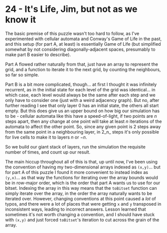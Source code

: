 # 24 - It's Life, Jim, but not as we know it
The basic premise of this puzzle wasn't too hard to follow, as I've experimented with cellular automata and Conway's Game of Life in the past, and this setup (for part A, at least) is essentially Game of Life (but simplified somewhat by not considering diagonally-adjacent spaces, presumably to make part B easier to describe).

Part A flowed rather naturally from that, just have an array to represent the grid, and a function to iterate it to the next grid, by counting the neighbours, so far so simple.

Part B is a bit more complicated, though... at first I thought it was infinitely recurrent, as in the initial state for each level of the grid was identical... in which case, each level would always be the same after each step and we only have to consider one (just with a weird adjacency graph). But no, after further reading I see that only layer 0 has an initial state, the others all start empty. But this does give us an upper bound on how big our simulation has to be - cellular automata like this have a speed-of-light, if two points are _n_ steps apart, then any change at one point will take at least _n_ iterations of the automata to affect the other point. So, since any given point is 2 steps away from the same point in a neighbouring layer, in 2_n_ steps it's only possible for live cells to make it to layers _n_ or −_n_.

So we build our giant stack of layers, run the simulation the requisite number of times, and count up our result.

The main hiccup throughout all of this is that, up until now, I've been using the convention of having my two-dimensional arrays indexed as `(x,y)`... but for part A of this puzzle I found it more convenient to instead index as `(y,x)`... as that way the functions for iterating over the array bounds would be in row-major order, which is the order that part A wants us to use for our bitset. Indexing the array in this way means that the `toBitset` function can simply iterate over the array, in the order the array naturally wants to be iterated over. However, changing conventions at this point caused a _lot_ of typos, and there were a lot of places that were getting `x` and `y` transposed in inconsistent ways, leading to incorrect answers. Lesson learned that sometimes it's not worth changing a convention, and I should have stuck with `(x,y)` and just forced `toBitset`'s iteration to cut across the grain of the array.
